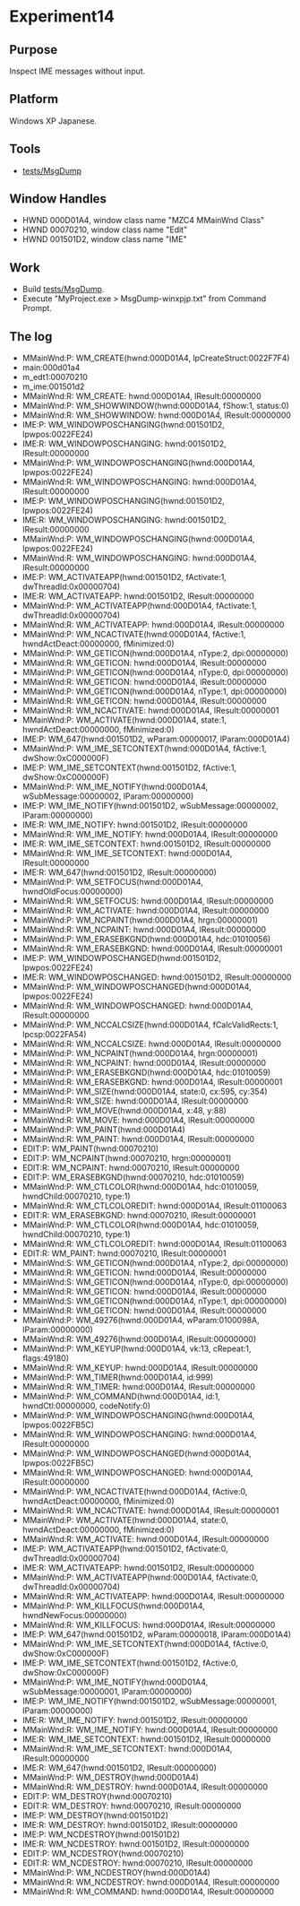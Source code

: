 # Experiment14

## Purpose

Inspect IME messages without input.

## Platform

Windows XP Japanese.

## Tools

- [tests/MsgDump](tests/MsgDump)

## Window Handles

- HWND 000D01A4, window class name "MZC4 MMainWnd Class"
- HWND 00070210, window class name "Edit"
- HWND 001501D2, window class name "IME"

## Work

- Build [tests/MsgDump](tests/MsgDump).
- Execute "MyProject.exe > MsgDump-winxpjp.txt" from Command Prompt.

## The log

- MMainWnd:P: WM_CREATE(hwnd:000D01A4, lpCreateStruct:0022F7F4)
- main:000d01a4
- m_edt1:00070210
- m_ime:001501d2
- MMainWnd:R: WM_CREATE: hwnd:000D01A4, lResult:00000000
- MMainWnd:P: WM_SHOWWINDOW(hwnd:000D01A4, fShow:1, status:0)
- MMainWnd:R: WM_SHOWWINDOW: hwnd:000D01A4, lResult:00000000
- IME:P: WM_WINDOWPOSCHANGING(hwnd:001501D2, lpwpos:0022FE24)
- IME:R: WM_WINDOWPOSCHANGING: hwnd:001501D2, lResult:00000000
- MMainWnd:P: WM_WINDOWPOSCHANGING(hwnd:000D01A4, lpwpos:0022FE24)
- MMainWnd:R: WM_WINDOWPOSCHANGING: hwnd:000D01A4, lResult:00000000
- IME:P: WM_WINDOWPOSCHANGING(hwnd:001501D2, lpwpos:0022FE24)
- IME:R: WM_WINDOWPOSCHANGING: hwnd:001501D2, lResult:00000000
- MMainWnd:P: WM_WINDOWPOSCHANGING(hwnd:000D01A4, lpwpos:0022FE24)
- MMainWnd:R: WM_WINDOWPOSCHANGING: hwnd:000D01A4, lResult:00000000
- IME:P: WM_ACTIVATEAPP(hwnd:001501D2, fActivate:1, dwThreadId:0x00000704)
- IME:R: WM_ACTIVATEAPP: hwnd:001501D2, lResult:00000000
- MMainWnd:P: WM_ACTIVATEAPP(hwnd:000D01A4, fActivate:1, dwThreadId:0x00000704)
- MMainWnd:R: WM_ACTIVATEAPP: hwnd:000D01A4, lResult:00000000
- MMainWnd:P: WM_NCACTIVATE(hwnd:000D01A4, fActive:1, hwndActDeact:00000000, fMinimized:0)
- MMainWnd:P: WM_GETICON(hwnd:000D01A4, nType:2, dpi:00000000)
- MMainWnd:R: WM_GETICON: hwnd:000D01A4, lResult:00000000
- MMainWnd:P: WM_GETICON(hwnd:000D01A4, nType:0, dpi:00000000)
- MMainWnd:R: WM_GETICON: hwnd:000D01A4, lResult:00000000
- MMainWnd:P: WM_GETICON(hwnd:000D01A4, nType:1, dpi:00000000)
- MMainWnd:R: WM_GETICON: hwnd:000D01A4, lResult:00000000
- MMainWnd:R: WM_NCACTIVATE: hwnd:000D01A4, lResult:00000001
- MMainWnd:P: WM_ACTIVATE(hwnd:000D01A4, state:1, hwndActDeact:00000000, fMinimized:0)
- IME:P: WM_647(hwnd:001501D2, wParam:00000017, lParam:000D01A4)
- MMainWnd:P: WM_IME_SETCONTEXT(hwnd:000D01A4, fActive:1, dwShow:0xC000000F)
- IME:P: WM_IME_SETCONTEXT(hwnd:001501D2, fActive:1, dwShow:0xC000000F)
- MMainWnd:P: WM_IME_NOTIFY(hwnd:000D01A4, wSubMessage:00000002, lParam:00000000)
- IME:P: WM_IME_NOTIFY(hwnd:001501D2, wSubMessage:00000002, lParam:00000000)
- IME:R: WM_IME_NOTIFY: hwnd:001501D2, lResult:00000000
- MMainWnd:R: WM_IME_NOTIFY: hwnd:000D01A4, lResult:00000000
- IME:R: WM_IME_SETCONTEXT: hwnd:001501D2, lResult:00000000
- MMainWnd:R: WM_IME_SETCONTEXT: hwnd:000D01A4, lResult:00000000
- IME:R: WM_647(hwnd:001501D2, lResult:00000000)
- MMainWnd:P: WM_SETFOCUS(hwnd:000D01A4, hwndOldFocus:00000000)
- MMainWnd:R: WM_SETFOCUS: hwnd:000D01A4, lResult:00000000
- MMainWnd:R: WM_ACTIVATE: hwnd:000D01A4, lResult:00000000
- MMainWnd:P: WM_NCPAINT(hwnd:000D01A4, hrgn:00000001)
- MMainWnd:R: WM_NCPAINT: hwnd:000D01A4, lResult:00000000
- MMainWnd:P: WM_ERASEBKGND(hwnd:000D01A4, hdc:01010056)
- MMainWnd:R: WM_ERASEBKGND: hwnd:000D01A4, lResult:00000001
- IME:P: WM_WINDOWPOSCHANGED(hwnd:001501D2, lpwpos:0022FE24)
- IME:R: WM_WINDOWPOSCHANGED: hwnd:001501D2, lResult:00000000
- MMainWnd:P: WM_WINDOWPOSCHANGED(hwnd:000D01A4, lpwpos:0022FE24)
- MMainWnd:R: WM_WINDOWPOSCHANGED: hwnd:000D01A4, lResult:00000000
- MMainWnd:P: WM_NCCALCSIZE(hwnd:000D01A4, fCalcValidRects:1, lpcsp:0022FA54)
- MMainWnd:R: WM_NCCALCSIZE: hwnd:000D01A4, lResult:00000000
- MMainWnd:P: WM_NCPAINT(hwnd:000D01A4, hrgn:00000001)
- MMainWnd:R: WM_NCPAINT: hwnd:000D01A4, lResult:00000000
- MMainWnd:P: WM_ERASEBKGND(hwnd:000D01A4, hdc:01010059)
- MMainWnd:R: WM_ERASEBKGND: hwnd:000D01A4, lResult:00000001
- MMainWnd:P: WM_SIZE(hwnd:000D01A4, state:0, cx:595, cy:354)
- MMainWnd:R: WM_SIZE: hwnd:000D01A4, lResult:00000000
- MMainWnd:P: WM_MOVE(hwnd:000D01A4, x:48, y:88)
- MMainWnd:R: WM_MOVE: hwnd:000D01A4, lResult:00000000
- MMainWnd:P: WM_PAINT(hwnd:000D01A4)
- MMainWnd:R: WM_PAINT: hwnd:000D01A4, lResult:00000000
- EDIT:P: WM_PAINT(hwnd:00070210)
- EDIT:P: WM_NCPAINT(hwnd:00070210, hrgn:00000001)
- EDIT:R: WM_NCPAINT: hwnd:00070210, lResult:00000000
- EDIT:P: WM_ERASEBKGND(hwnd:00070210, hdc:01010059)
- MMainWnd:P: WM_CTLCOLOR(hwnd:000D01A4, hdc:01010059, hwndChild:00070210, type:1)
- MMainWnd:R: WM_CTLCOLOREDIT: hwnd:000D01A4, lResult:01100063
- EDIT:R: WM_ERASEBKGND: hwnd:00070210, lResult:00000001
- MMainWnd:P: WM_CTLCOLOR(hwnd:000D01A4, hdc:01010059, hwndChild:00070210, type:1)
- MMainWnd:R: WM_CTLCOLOREDIT: hwnd:000D01A4, lResult:01100063
- EDIT:R: WM_PAINT: hwnd:00070210, lResult:00000001
- MMainWnd:S: WM_GETICON(hwnd:000D01A4, nType:2, dpi:00000000)
- MMainWnd:R: WM_GETICON: hwnd:000D01A4, lResult:00000000
- MMainWnd:S: WM_GETICON(hwnd:000D01A4, nType:0, dpi:00000000)
- MMainWnd:R: WM_GETICON: hwnd:000D01A4, lResult:00000000
- MMainWnd:S: WM_GETICON(hwnd:000D01A4, nType:1, dpi:00000000)
- MMainWnd:R: WM_GETICON: hwnd:000D01A4, lResult:00000000
- MMainWnd:P: WM_49276(hwnd:000D01A4, wParam:0100098A, lParam:00000000)
- MMainWnd:R: WM_49276(hwnd:000D01A4, lResult:00000000)
- MMainWnd:P: WM_KEYUP(hwnd:000D01A4, vk:13, cRepeat:1, flags:49180)
- MMainWnd:R: WM_KEYUP: hwnd:000D01A4, lResult:00000000
- MMainWnd:P: WM_TIMER(hwnd:000D01A4, id:999)
- MMainWnd:R: WM_TIMER: hwnd:000D01A4, lResult:00000000
- MMainWnd:P: WM_COMMAND(hwnd:000D01A4, id:1, hwndCtl:00000000, codeNotify:0)
- MMainWnd:P: WM_WINDOWPOSCHANGING(hwnd:000D01A4, lpwpos:0022FB5C)
- MMainWnd:R: WM_WINDOWPOSCHANGING: hwnd:000D01A4, lResult:00000000
- MMainWnd:P: WM_WINDOWPOSCHANGED(hwnd:000D01A4, lpwpos:0022FB5C)
- MMainWnd:R: WM_WINDOWPOSCHANGED: hwnd:000D01A4, lResult:00000000
- MMainWnd:P: WM_NCACTIVATE(hwnd:000D01A4, fActive:0, hwndActDeact:00000000, fMinimized:0)
- MMainWnd:R: WM_NCACTIVATE: hwnd:000D01A4, lResult:00000001
- MMainWnd:P: WM_ACTIVATE(hwnd:000D01A4, state:0, hwndActDeact:00000000, fMinimized:0)
- MMainWnd:R: WM_ACTIVATE: hwnd:000D01A4, lResult:00000000
- IME:P: WM_ACTIVATEAPP(hwnd:001501D2, fActivate:0, dwThreadId:0x00000704)
- IME:R: WM_ACTIVATEAPP: hwnd:001501D2, lResult:00000000
- MMainWnd:P: WM_ACTIVATEAPP(hwnd:000D01A4, fActivate:0, dwThreadId:0x00000704)
- MMainWnd:R: WM_ACTIVATEAPP: hwnd:000D01A4, lResult:00000000
- MMainWnd:P: WM_KILLFOCUS(hwnd:000D01A4, hwndNewFocus:00000000)
- MMainWnd:R: WM_KILLFOCUS: hwnd:000D01A4, lResult:00000000
- IME:P: WM_647(hwnd:001501D2, wParam:00000018, lParam:000D01A4)
- MMainWnd:P: WM_IME_SETCONTEXT(hwnd:000D01A4, fActive:0, dwShow:0xC000000F)
- IME:P: WM_IME_SETCONTEXT(hwnd:001501D2, fActive:0, dwShow:0xC000000F)
- MMainWnd:P: WM_IME_NOTIFY(hwnd:000D01A4, wSubMessage:00000001, lParam:00000000)
- IME:P: WM_IME_NOTIFY(hwnd:001501D2, wSubMessage:00000001, lParam:00000000)
- IME:R: WM_IME_NOTIFY: hwnd:001501D2, lResult:00000000
- MMainWnd:R: WM_IME_NOTIFY: hwnd:000D01A4, lResult:00000000
- IME:R: WM_IME_SETCONTEXT: hwnd:001501D2, lResult:00000000
- MMainWnd:R: WM_IME_SETCONTEXT: hwnd:000D01A4, lResult:00000000
- IME:R: WM_647(hwnd:001501D2, lResult:00000000)
- MMainWnd:P: WM_DESTROY(hwnd:000D01A4)
- MMainWnd:R: WM_DESTROY: hwnd:000D01A4, lResult:00000000
- EDIT:P: WM_DESTROY(hwnd:00070210)
- EDIT:R: WM_DESTROY: hwnd:00070210, lResult:00000000
- IME:P: WM_DESTROY(hwnd:001501D2)
- IME:R: WM_DESTROY: hwnd:001501D2, lResult:00000000
- IME:P: WM_NCDESTROY(hwnd:001501D2)
- IME:R: WM_NCDESTROY: hwnd:001501D2, lResult:00000000
- EDIT:P: WM_NCDESTROY(hwnd:00070210)
- EDIT:R: WM_NCDESTROY: hwnd:00070210, lResult:00000000
- MMainWnd:P: WM_NCDESTROY(hwnd:000D01A4)
- MMainWnd:R: WM_NCDESTROY: hwnd:000D01A4, lResult:00000000
- MMainWnd:R: WM_COMMAND: hwnd:000D01A4, lResult:00000000
